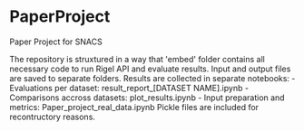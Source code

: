 # PaperProject
Paper Project for SNACS

The repository is struxtured in a way that 'embed' folder contains all necessary code to run Rigel API and evaluate results.
Input and output files are saved to separate folders.
Results are collected in separate notebooks:
	- Evaluations per dataset: result_report_[DATASET NAME].ipynb
	- Comparisons accross datasets: plot_results.ipynb
	- Input preparation and metrics: Paper_project_real_data.ipynb
Pickle files are included for recontructory reasons.
